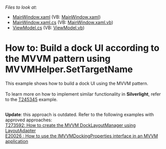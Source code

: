 <!-- default file list -->
*Files to look at*:

* [MainWindow.xaml](./CS/DockingMVVM/MainWindow.xaml) (VB: [MainWindow.xaml](./VB/DockingMVVM/MainWindow.xaml))
* [MainWindow.xaml.cs](./CS/DockingMVVM/MainWindow.xaml.cs) (VB: [MainWindow.xaml.vb](./VB/DockingMVVM/MainWindow.xaml.vb))
* [ViewModel.cs](./CS/DockingMVVM/ViewModel.cs) (VB: [ViewModel.vb](./VB/DockingMVVM/ViewModel.vb))
<!-- default file list end -->
# How to: Build a dock UI according to the MVVM pattern using MVVMHelper.SetTargetName


<p>This example shows how to build a dock UI using the MVVM pattern.<br /><br />To learn more on how to implement similar functionality in <strong>Silverlight</strong>, refer to the <a href="https://www.devexpress.com/Support/Center/p/T245345">T245345</a> example.<br /><br /></p>
<p><strong>Update</strong>: this approach is outdated. Refer to the following examples with approved approaches:<br /><a href="https://www.devexpress.com/Support/Center/p/T273592">T273592: How to create the MVVM DockLayoutManager using LayoutAdapter</a><br /><a href="https://www.devexpress.com/Support/Center/p/E20026 ">E20026 : How to use the IMVVMDockingProperties interface in an MVVM application</a></p>

<br/>


